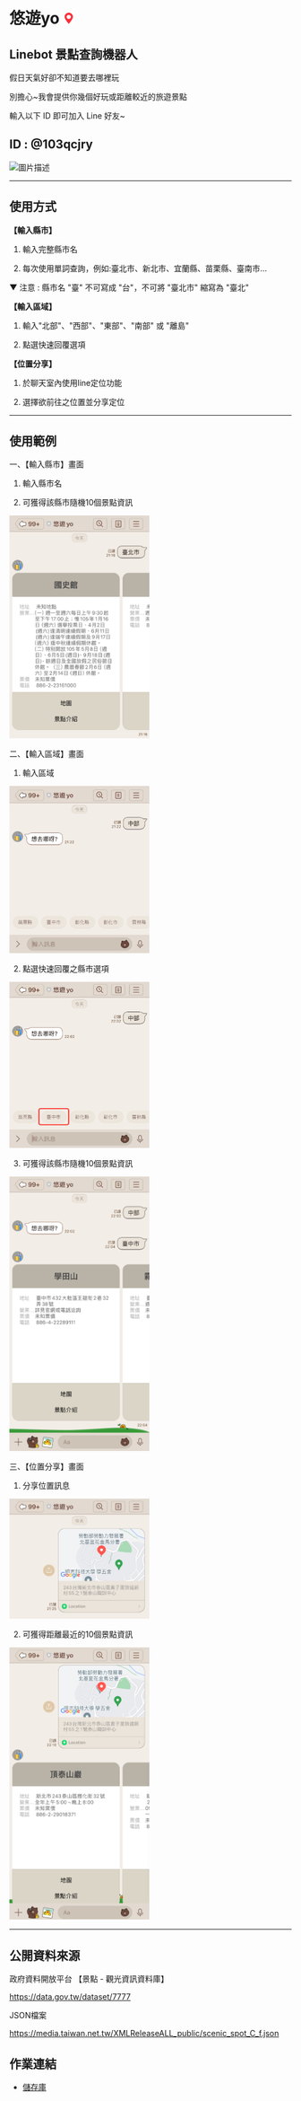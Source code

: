 # 悠遊yo <img src="./images/icon/location.png" alt="圖片描述" width="20">
## Linebot 景點查詢機器人

假日天氣好卻不知道要去哪裡玩

別擔心~我會提供你幾個好玩或距離較近的旅遊景點

輸入以下 ID 即可加入 Line 好友~

## ID : @103qcjry

<img src="https://github.com/shuyu626/hw_linebot/assets/164139722/dfc2a7db-72b1-44f7-a6ce-4401a1b762eb" alt="圖片描述" width="250">

---

## 使用方式

**【輸入縣市】**

1. 輸入完整縣市名

2. 每次使用單詞查詢，例如:臺北市、新北市、宜蘭縣、苗栗縣、臺南市...

▼ 注意 : 縣市名 "臺" 不可寫成 "台"，不可將 "臺北市" 縮寫為 "臺北"



**【輸入區域】**

1. 輸入"北部"、"西部"、"東部"、"南部" 或 "離島"

2. 點選快速回覆選項


**【位置分享】**

1. 於聊天室內使用line定位功能

2. 選擇欲前往之位置並分享定位

---
## 使用範例
一、【輸入縣市】畫面

1. 輸入縣市名

2. 可獲得該縣市隨機10個景點資訊

<img src="./images/readme/text.jpg" alt="圖片描述" width="250">

二、【輸入區域】畫面

1. 輸入區域

<img src="./images/readme/region.jpg" alt="圖片描述" width="250">

2. 點選快速回覆之縣市選項

<img src="./images/readme/quick reply.jpg" alt="圖片描述" width="250">

3. 可獲得該縣市隨機10個景點資訊

<img src="./images/readme/quick flex.jpg" alt="圖片描述" width="250">

三、【位置分享】畫面

1. 分享位置訊息

<img src="./images/readme/location.jpg" alt="圖片描述" width="250">

2. 可獲得距離最近的10個景點資訊

<img src="./images/readme/location flex.jpg" alt="圖片描述" width="250">

---

## 公開資料來源

政府資料開放平台 【景點 - 觀光資訊資料庫】

https://data.gov.tw/dataset/7777

JSON檔案

https://media.taiwan.net.tw/XMLReleaseALL_public/scenic_spot_C_f.json


## 作業連結
- [儲存庫](https://github.com/shuyu626/hw_linebot.git)
